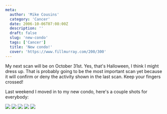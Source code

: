 ```yaml
---
meta:
  author: 'Mike Cousins'
  category: 'Cancer'
  date: 2006-10-06T07:08:00Z
  description: ''
  draft: false
  slug: 'new-condo'
  tags: ['Cancer']
  title: 'New condo!'
  cover: 'https://www.fillmurray.com/200/300'
---
```


My next scan will be on October 31st. Yes, that's Halloween, I think I might
dress up. That is probably going to be the most important scan yet because it
will confirm or deny the activity shown in the last scan. Keep your fingers
crossed!

Last weekend I moved in to my new condo, here's a couple shots for everybody:

![](https://photos1.blogger.com/blogger/1294/1387/1600/condo1.jpg)
![](https://photos1.blogger.com/blogger/1294/1387/1600/condo5.jpg)
![](https://photos1.blogger.com/blogger/1294/1387/1600/condo2.jpg)
![](https://photos1.blogger.com/blogger/1294/1387/1600/condo4.jpg)
![](https://photos1.blogger.com/blogger/1294/1387/1600/condo3.jpg)
